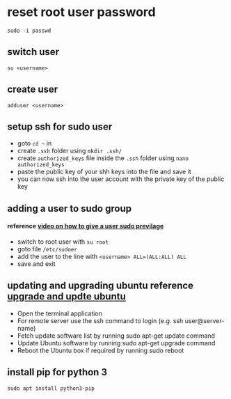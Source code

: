 # reset root user password
    sudo -i passwd

## switch user
    su <username>

## create user
    adduser <username>

## setup ssh for sudo user
- goto `cd ~` in <username>
- create `.ssh` folder using `mkdir .ssh/`
- create `authorized_keys` file inside the `.ssh` folder using `nano authorized_keys` 
- paste the public key of your shh keys into the file and save it
- you can now ssh into the user account with the private key of the public key


## adding a user to sudo group
#### reference [video on how to give a user sudo previlage](https://www.youtube.com/watch?v=WBgkuGQkwzk)
- switch to root user with `su root`
- goto file `/etc/sudoer`
- add the user to the line with `<username> ALL=(ALL:ALL) ALL`
- save and exit

## updating and upgrading ubuntu reference [upgrade and updte ubuntu](https://www.cyberciti.biz/faq/upgrade-update-ubuntu-using-terminal/)
- Open the terminal application
- For remote server use the ssh command to login (e.g. ssh user@server-name)
- Fetch update software list by running sudo apt-get update command
- Update Ubuntu software by running sudo apt-get upgrade command
- Reboot the Ubuntu box if required by running sudo reboot

## install pip for python 3
    sudo apt install python3-pip

## 
